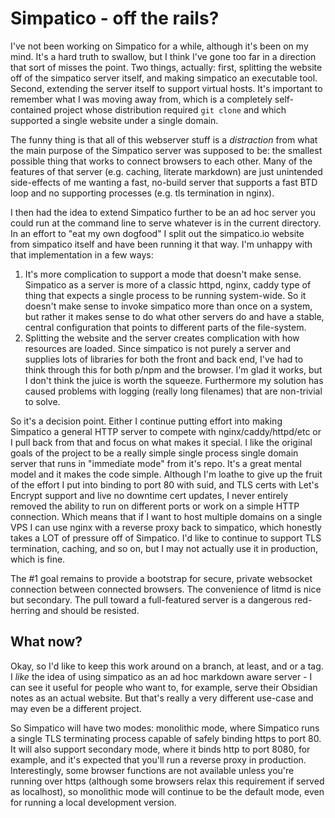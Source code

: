 # Simpatico - off the rails?

I've not been working on Simpatico for a while, although it's been on my mind. It's a hard truth to swallow, but I think I've gone too far in a direction that sort of misses the point. Two things, actually: first, splitting the website off of the simpatico server itself, and making simpatico an executable tool. Second, extending the server itself to support virtual hosts. It's important to remember what I was moving away from, which is a completely self-contained project whose distribution required `git clone` and which supported a single website under a single domain.  

The funny thing is that all of this webserver stuff is a *distraction* from what the main purpose of the Simpatico server was supposed to be: the smallest possible thing that works to connect browsers to each other. Many of the features of that server (e.g. caching, literate markdown) are just unintended side-effects of me wanting a fast, no-build server that supports a fast BTD loop and no supporting processes (e.g. tls termination in nginx).

I then had the idea to extend Simpatico further to be an ad hoc server you could run at the command line to serve whatever is in the current directory. In an effort to "eat my own dogfood" I split out the simpatico.io website from simpatico itself and have been running it that way. I'm unhappy with that implementation in a few ways:

  1. It's more complication to support a mode that doesn't make sense. Simpatico as a server is more of a classic httpd, nginx, caddy type of thing that expects a single process to be running system-wide. So it doesn't make sense to invoke simpatico more than once on a system, but rather it makes sense to do what other servers do and have a stable, central configuration that points to different parts of the file-system.
  2. Splitting the website and the server creates complication with how resources are loaded. Since simpatico is not purely a server and supplies lots of libraries for both the front and back end, I've had to think through this for both p/npm and the browser. I'm glad it works, but I don't think the juice is worth the squeeze. Furthermore my solution has caused problems with logging (really long filenames) that are non-trivial to solve.

So it's a decision point. Either I continue putting effort into making Simpatico a general HTTP server to compete with nginx/caddy/httpd/etc or I pull back from that and focus on what makes it special. I like the original goals of the project to be a really simple single process single domain server that runs in "immediate mode" from it's repo. It's a great mental model and it makes the code simple. Although I'm loathe to give up the fruit of the effort I put into binding to port 80 with suid, and TLS certs with Let's Encrypt support and live no downtime cert updates, I never entirely removed the ability to run on different ports or work on a simple HTTP connection. Which means that if I want to host multiple domains on a single VPS I can use nginx with a reverse proxy back to simpatico, which honestly takes a LOT of pressure off of Simpatico. I'd like to continue to support TLS termination, caching, and so on, but I may not actually use it in production, which is fine.

The #1 goal remains to provide a bootstrap for secure, private websocket connection between connected browsers. The convenience of litmd is nice but secondary. The pull toward a full-featured server is a dangerous red-herring and should be resisted.

## What now?
Okay, so I'd like to keep this work around on a branch, at least, and or a tag. I *like* the idea of using simpatico as an ad hoc markdown aware server - I can see it useful for people who want to, for example, serve their Obsidian notes as an actual website. But that's really a very different use-case and may even be a different project.

So Simpatico will have two modes: monolithic mode, where Simpatico runs a single TLS terminating process capable of safely binding https to port 80. It will also support secondary mode, where it binds http to port 8080, for example, and it's expected that you'll run a reverse proxy in production. Interestingly, some browser functions are not available unless you're running over https (although some browsers relax this requirement if served as localhost), so monolithic mode will continue to be the default mode, even for running a local development version.

